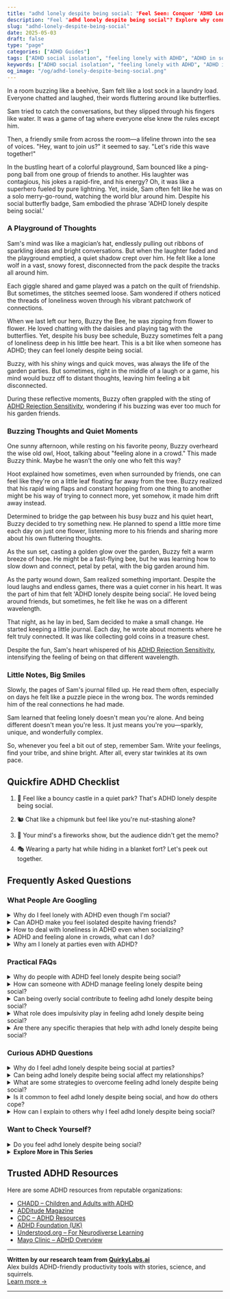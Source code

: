 ```yaml
---
title: "adhd lonely despite being social: "Feel Seen: Conquer 'ADHD Lonely' in a Crowded Room!"
description: "Feel "adhd lonely despite being social"? Explore why connection can be tricky and find comfort in knowing you're not alone. Dive into our blog for a warm hug of words!"
slug: "adhd-lonely-despite-being-social"
date: 2025-05-03
draft: false
type: "page"
categories: ["ADHD Guides"]
tags: ["ADHD social isolation", "feeling lonely with ADHD", "ADHD in social settings", "managing ADHD loneliness", "adult ADHD social challenges", "ADHD emotional regulation", "connecting with others ADHD"]
keywords: ["ADHD social isolation", "feeling lonely with ADHD", "ADHD in social settings", "managing ADHD loneliness", "adult ADHD social challenges", "ADHD emotional regulation", "connecting with others ADHD"]
og_image: "/og/adhd-lonely-despite-being-social.png"
---
```


In a room buzzing like a beehive, Sam felt like a lost sock in a laundry load. Everyone chatted and laughed, their words fluttering around like butterflies.

Sam tried to catch the conversations, but they slipped through his fingers like water. It was a game of tag where everyone else knew the rules except him.

Then, a friendly smile from across the room—a lifeline thrown into the sea of voices. "Hey, want to join us?" it seemed to say. "Let's ride this wave together!"

In the bustling heart of a colorful playground, Sam bounced like a ping-pong ball from one group of friends to another. His laughter was contagious, his jokes a rapid-fire, and his energy? Oh, it was like a superhero fueled by pure lightning. Yet, inside, Sam often felt like he was on a solo merry-go-round, watching the world blur around him. Despite his social butterfly badge, Sam embodied the phrase 'ADHD lonely despite being social.'

### A Playground of Thoughts

Sam's mind was like a magician’s hat, endlessly pulling out ribbons of sparkling ideas and bright conversations. But when the laughter faded and the playground emptied, a quiet shadow crept over him. He felt like a lone wolf in a vast, snowy forest, disconnected from the pack despite the tracks all around him.

Each giggle shared and game played was a patch on the quilt of friendship. But sometimes, the stitches seemed loose. Sam wondered if others noticed the threads of loneliness woven through his vibrant patchwork of connections.

When we last left our hero, Buzzy the Bee, he was zipping from flower to flower. He loved chatting with the daisies and playing tag with the butterflies. Yet, despite his busy bee schedule, Buzzy sometimes felt a pang of loneliness deep in his little bee heart. This is a bit like when someone has ADHD; they can feel lonely despite being social.

Buzzy, with his shiny wings and quick moves, was always the life of the garden parties. But sometimes, right in the middle of a laugh or a game, his mind would buzz off to distant thoughts, leaving him feeling a bit disconnected.

During these reflective moments, Buzzy often grappled with the sting of [ADHD Rejection Sensitivity](/pages/adhd-rejection-sensitivity/), wondering if his buzzing was ever too much for his garden friends.

### Buzzing Thoughts and Quiet Moments

One sunny afternoon, while resting on his favorite peony, Buzzy overheard the wise old owl, Hoot, talking about "feeling alone in a crowd." This made Buzzy think. Maybe he wasn’t the only one who felt this way?

Hoot explained how sometimes, even when surrounded by friends, one can feel like they're on a little leaf floating far away from the tree. Buzzy realized that his rapid wing flaps and constant hopping from one thing to another might be his way of trying to connect more, yet somehow, it made him drift away instead.

Determined to bridge the gap between his busy buzz and his quiet heart, Buzzy decided to try something new. He planned to spend a little more time each day on just one flower, listening more to his friends and sharing more about his own fluttering thoughts.

As the sun set, casting a golden glow over the garden, Buzzy felt a warm breeze of hope. He might be a fast-flying bee, but he was learning how to slow down and connect, petal by petal, with the big garden around him.

As the party wound down, Sam realized something important. Despite the loud laughs and endless games, there was a quiet corner in his heart. It was the part of him that felt 'ADHD lonely despite being social'. He loved being around friends, but sometimes, he felt like he was on a different wavelength.

That night, as he lay in bed, Sam decided to make a small change. He started keeping a little journal. Each day, he wrote about moments where he felt truly connected. It was like collecting gold coins in a treasure chest.

Despite the fun, Sam's heart whispered of his [ADHD Rejection Sensitivity](/pages/adhd-rejection-sensitivity/), intensifying the feeling of being on that different wavelength.

### Little Notes, Big Smiles

Slowly, the pages of Sam's journal filled up. He read them often, especially on days he felt like a puzzle piece in the wrong box. The words reminded him of the real connections he had made.

Sam learned that feeling lonely doesn't mean you're alone. And being different doesn't mean you're less. It just means you're you—sparkly, unique, and wonderfully complex.

So, whenever you feel a bit out of step, remember Sam. Write your feelings, find your tribe, and shine bright. After all, every star twinkles at its own pace.

## Quickfire ADHD Checklist

1. 🎈 Feel like a bouncy castle in a quiet park? That's ADHD lonely despite being social.

2. 🐿️ Chat like a chipmunk but feel like you're nut-stashing alone?

3. 🌌 Your mind's a fireworks show, but the audience didn't get the memo?

4. 🎭 Wearing a party hat while hiding in a blanket fort? Let's peek out together.

## Frequently Asked Questions



### What People Are Googling

<details><summary>Why do I feel lonely with ADHD even though I'm social?</summary><p>It's completely understandable to feel lonely even if you're quite social. With ADHD, you might find that the connections you make aren't as deep or as fulfilling as you'd like, possibly due to difficulties in maintaining attention or following social cues. It's also common to feel like you're not fully "seen" or understood by others, which can enhance feelings of loneliness. Remember, it's okay to seek friendships where you feel genuinely connected and appreciated – these are the kinds of relationships that can truly help alleviate those feelings of loneliness.</p></details>
<details><summary>Can ADHD make you feel isolated despite having friends?</summary><p>Absolutely, feeling isolated even when you have friends is a common experience for many with ADHD. The challenges with communication, maintaining focus in conversations, or struggling with social cues can sometimes make you feel out of sync with others. Remember, you're not alone in this feeling. It might help to share your experiences with your friends or seek out a community that understands what living with ADHD is like.</p></details>
<details><summary>How to deal with loneliness in ADHD even when socializing?</summary><p>Feeling lonely even when you're socializing can be really tough, especially with ADHD. It's important to remember that you're not alone in feeling this way. Sometimes, ADHD can make it hard to feel connected because you might miss social cues or drift in and out of conversations. To help with this, try focusing on smaller, more intimate gatherings where you can engage deeply with a few people rather than feeling lost in a larger group. This can make interactions feel more meaningful and help reduce feelings of loneliness.</p></details>
<details><summary>ADHD and feeling alone in crowds, what can I do?</summary><p>Feeling alone in crowds is a common experience for many with ADHD, and it can be really tough. One helpful approach is to bring along a small, comforting item or a sensory object that can help ground you when things feel overwhelming. Additionally, setting clear plans and boundaries for yourself, such as knowing when and how you can take a break, can make large gatherings feel more manageable. Remember, it’s perfectly okay to step back and take time for yourself when you need it. You're doing great by reaching out and seeking ways to cope!</p></details>
<details><summary>Why am I lonely at parties even with ADHD?</summary><p>Feeling lonely at parties, even when you have ADHD, is more common than you might think. Parties often have a lot going on—loud music, lots of conversations, and groups that seem to already know each other—which can make it hard to connect in meaningful ways, especially when your ADHD might make it challenging to focus or jump into conversations. Remember, it's okay to seek out quieter spaces or smaller groups at the party where it might be easier to engage. And don't forget, finding your comfort zone, where you can truly be yourself, is more important than fitting into every social setting.</p></details>



### Practical FAQs

<details><summary>Why do people with ADHD feel lonely despite being social?</summary><p>It's really common for folks with ADHD to feel lonely, even if they seem super social and outgoing. This can happen because deep connections require consistent follow-through, which can be tricky with ADHD. You might find that while you're great at starting conversations and making acquaintances, the difficulties in managing time and attention can make it hard to deepen those ties. Remember, it’s okay to feel this way, and finding a supportive community or group that understands can really help bridge that lonely feeling.</p></details>
<details><summary>How can someone with ADHD manage feeling lonely despite being social?</summary><p>Feeling lonely, even when you're social, is quite common, especially for those with ADHD. It’s important to acknowledge that the quality of interactions can matter more than the quantity. To enrich your social life, try focusing on activities that genuinely interest you or join groups where you can share a common passion with others. This not only makes socializing more enjoyable but also increases the chances of forming deeper, more meaningful connections. Remember, it's perfectly okay to seek out spaces where you feel understood and valued!</p></details>
<details><summary>Can being overly social contribute to feeling adhd lonely despite being social?</summary><p>Absolutely, feeling lonely despite being socially active is a common experience for many with ADHD. When you're super social, you might be seeking connections that are truly understanding and supportive, but not always finding them, which can lead to a sense of loneliness. It's important to remember that it's okay to seek deeper, more meaningful interactions where you feel truly seen and heard. Creating space for such meaningful relationships can often help alleviate those feelings of loneliness.</p></details>
<details><summary>What role does impulsivity play in feeling adhd lonely despite being social?</summary><p>Impulsivity in ADHD can sometimes make social interactions a bit challenging, and I totally get why you might feel lonely even when you're around others. When impulsivity leads to saying or doing things without much thought, it can result in misunderstandings or missed connections with friends, which might make you feel isolated or out of sync. It’s like wanting to be part of the orchestra but feeling like you’re playing a different tune. Remember, it's perfectly okay to have these feelings, and it's great that you're reflecting on your experiences—it's a big step towards finding more harmony in your relationships.</p></details>
<details><summary>Are there any specific therapies that help with adhd lonely despite being social?</summary><p>Absolutely, feeling lonely despite being social is something many with ADHD experience, and finding the right support can make a big difference. Therapy, especially Cognitive Behavioral Therapy (CBT), can be really beneficial as it helps you tackle feelings of loneliness by changing how you perceive and react to situations. Social skills groups are also a wonderful option, as they provide a structured way to practice interactions and build genuine connections in a supportive environment. Remember, seeking help is a sign of strength, and finding the right therapy can lead to more meaningful relationships and a greater sense of community.</p></details>



### Curious ADHD Questions

<details><summary>Why do I feel adhd lonely despite being social at parties?</summary><p>Feeling lonely even when you're social at parties is a common experience for many with ADHD. This might happen because the deeper connections and meaningful conversations you crave are hard to find in busy, social settings. Remember, it's okay to seek out one-on-one interactions or smaller groups where you can engage more deeply — these settings might be more conducive to forming the kind of connections that leave you feeling more fulfilled and less lonely. Always be kind to yourself and recognize that your needs for social interaction might look different, and that’s perfectly fine.</p></details>
<details><summary>Can being adhd lonely despite being social affect my relationships?</summary><p>Absolutely, feeling lonely despite being social is a common experience among many with ADHD. It's important to remember that ADHD can sometimes make it challenging to form deep connections quickly, as it affects communication and emotional regulation. This doesn't mean you're doing anything wrong; it's just a part of the journey. Focusing on building relationships at your own pace and seeking connections where you feel understood and supported can really help alleviate this loneliness.</p></details>
<details><summary>What are some strategies to overcome feeling adhd lonely despite being social?</summary><p>Feeling lonely even when you're social is really common among those of us with ADHD, and I'm sorry you're experiencing that. It's important to make sure your social activities are truly fulfilling. Try to engage in groups or events that align with your interests or passions, as this can lead to more meaningful connections. Also, consider smaller gatherings where deeper conversations are more likely, and don't be shy about expressing your feelings with trusted friends or a support group. These steps can help bridge the gap between being simply social and feeling genuinely connected.</p></details>
<details><summary>Is it common to feel adhd lonely despite being social, and how do others cope?</summary><p>Absolutely, feeling lonely despite being social is a common experience among those with ADHD. This often stems from difficulties in forming deep connections or feeling misunderstood by others. Many find solace in connecting with fellow ADHD peers who share similar experiences and challenges. Support groups, either online or in person, can be wonderful spaces to find understanding and camaraderie.</p></details>
<details><summary>How can I explain to others why I feel adhd lonely despite being social?</summary><p>Absolutely, feeling lonely despite being social is a common experience for those with ADHD, and explaining it can feel a bit daunting. You might start by sharing that even though you enjoy being around others, ADHD can sometimes make it hard to feel deeply connected due to challenges like keeping up with conversations or feeling out of sync. Let them know that your mind might be juggling a thousand thoughts or anxieties, making it tough to fully engage or feel understood. It's like being at a bustling party but feeling a bit on the outside looking in. This honest insight can help others understand your unique experience and foster deeper connections.</p></details>



### Want to Check Yourself?

<details><summary>Do you feel adhd lonely despite being social?</summary><p>Absolutely, it's not uncommon to feel a sense of loneliness even when you’re quite social! Many people with ADHD experience this because social interactions can sometimes feel superficial or as though they don't fully satisfy the need for deep, meaningful connections. It's important to remember that this feeling is valid and more common than you might think. Finding a community or group where you can share experiences and feelings openly, especially with those who understand ADHD, can be incredibly comforting and enriching.</p></details>

<script type="application/ld+json">
{
  "@context": "https://schema.org",
  "@type": "FAQPage",
  "mainEntity": [
    {
      "@type": "Question",
      "name": "Why do I feel lonely with ADHD even though I'm social?",
      "acceptedAnswer": {
        "@type": "Answer",
        "text": "It's completely understandable to feel lonely even if you're quite social. With ADHD, you might find that the connections you make aren't as deep or as fulfilling as you'd like, possibly due to difficulties in maintaining attention or following social cues. It's also common to feel like you're not fully \"seen\" or understood by others, which can enhance feelings of loneliness. Remember, it's okay to seek friendships where you feel genuinely connected and appreciated \u2013 these are the kinds of relationships that can truly help alleviate those feelings of loneliness."
      }
    },
    {
      "@type": "Question",
      "name": "Can ADHD make you feel isolated despite having friends?",
      "acceptedAnswer": {
        "@type": "Answer",
        "text": "Absolutely, feeling isolated even when you have friends is a common experience for many with ADHD. The challenges with communication, maintaining focus in conversations, or struggling with social cues can sometimes make you feel out of sync with others. Remember, you're not alone in this feeling. It might help to share your experiences with your friends or seek out a community that understands what living with ADHD is like."
      }
    },
    {
      "@type": "Question",
      "name": "How to deal with loneliness in ADHD even when socializing?",
      "acceptedAnswer": {
        "@type": "Answer",
        "text": "Feeling lonely even when you're socializing can be really tough, especially with ADHD. It's important to remember that you're not alone in feeling this way. Sometimes, ADHD can make it hard to feel connected because you might miss social cues or drift in and out of conversations. To help with this, try focusing on smaller, more intimate gatherings where you can engage deeply with a few people rather than feeling lost in a larger group. This can make interactions feel more meaningful and help reduce feelings of loneliness."
      }
    },
    {
      "@type": "Question",
      "name": "ADHD and feeling alone in crowds, what can I do?",
      "acceptedAnswer": {
        "@type": "Answer",
        "text": "Feeling alone in crowds is a common experience for many with ADHD, and it can be really tough. One helpful approach is to bring along a small, comforting item or a sensory object that can help ground you when things feel overwhelming. Additionally, setting clear plans and boundaries for yourself, such as knowing when and how you can take a break, can make large gatherings feel more manageable. Remember, it\u2019s perfectly okay to step back and take time for yourself when you need it. You're doing great by reaching out and seeking ways to cope!"
      }
    },
    {
      "@type": "Question",
      "name": "Why am I lonely at parties even with ADHD?",
      "acceptedAnswer": {
        "@type": "Answer",
        "text": "Feeling lonely at parties, even when you have ADHD, is more common than you might think. Parties often have a lot going on\u2014loud music, lots of conversations, and groups that seem to already know each other\u2014which can make it hard to connect in meaningful ways, especially when your ADHD might make it challenging to focus or jump into conversations. Remember, it's okay to seek out quieter spaces or smaller groups at the party where it might be easier to engage. And don't forget, finding your comfort zone, where you can truly be yourself, is more important than fitting into every social setting."
      }
    }
  ]
}
</script>
<script type="application/ld+json">
{
  "@context": "https://schema.org",
  "@type": "Article",
  "author": {
    "@type": "Person",
    "name": "QuirkyLabs",
    "url": "https://quirkylabs.ai/about"
  },
  "headline": "adhd lonely despite being social: \"Feel Seen: Conquer 'ADHD Lonely' in a Crowded Room!\"",
  "mainEntityOfPage": "https://blog.quirkylabs.ai/pages/adhd-lonely-despite-being-social/",
  "datePublished": "2025-05-03"
}
</script>
<script type="application/ld+json">
{
  "@context": "https://schema.org",
  "@type": "BreadcrumbList",
  "itemListElement": [
    {
      "@type": "ListItem",
      "position": 1,
      "name": "Home",
      "item": "https://quirkylabs.ai/"
    },
    {
      "@type": "ListItem",
      "position": 2,
      "name": "Blog",
      "item": "https://blog.quirkylabs.ai/"
    },
    {
      "@type": "ListItem",
      "position": 3,
      "name": "adhd lonely despite being social: \"Feel Seen: Conquer 'ADHD Lonely' in a Crowded Room!\"",
      "item": "https://blog.quirkylabs.ai/pages/adhd-lonely-despite-being-social/"
    }
  ]
}
</script>

<details>
<summary><strong>Explore More in This Series</strong></summary>

- [Adhd Social Burnout](/pages/adhd-social-burnout/)
- [Adhd Rejection Sensitivity](/pages/adhd-rejection-sensitivity/)
- [Adhd Loneliness In Relationships](/pages/adhd-loneliness-in-relationships/)
- [Adhd Fear Of Being Too Much](/pages/adhd-fear-of-being-too-much/)
- [Adhd No One Understands Me](/pages/adhd-no-one-understands-me/)
- [Adhd Fear Of Disconnection](/pages/adhd-fear-of-disconnection/)
- [Adhd Feel Alone](/pages/adhd-feel-alone/)
- [Adhd Social Anxiety Layer](/pages/adhd-social-anxiety-layer/)
</details>



## Trusted ADHD Resources

Here are some ADHD resources from reputable organizations:

- [CHADD – Children and Adults with ADHD](https://chadd.org)
- [ADDitude Magazine](https://www.additudemag.com)
- [CDC – ADHD Resources](https://www.cdc.gov/ncbddd/adhd)
- [ADHD Foundation (UK)](https://www.adhdfoundation.org.uk)
- [Understood.org – For Neurodiverse Learning](https://www.understood.org)
- [Mayo Clinic – ADHD Overview](https://www.mayoclinic.org/diseases-conditions/adhd)


---

**Written by our research team from [QuirkyLabs.ai](https://quirkylabs.ai)**  
Alex builds ADHD-friendly productivity tools with stories, science, and squirrels.  
[Learn more →](https://quirkylabs.ai)

---